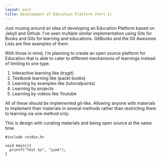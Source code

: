 ```yaml
---
layout: post
title: Development of Education Platform (Part 1)
---
```


Just musing around an idea of developing an Education Platform based on Jekyll and Github. I've seen multiple similar implementation using Gits for Books and Gits for learning and educations. GitBooks and the Git Awesome Lists are fine examples of them.

With those in mind, I'm planning to create an open source platform for Education that is able to cater to different mechanisms of learnings instead of limiting to one type.

1. Interactive learning like (trygit)
2. Textbook learning like (packt books)
3. Learning by examples like (tutorialpoints)
4. Learning by projects
5. Learning by videos like Youtube

All of these should be implemented git-like. Allowing anyone with materials to implement their materials in several methods rather than restricting them to learning via one method only.

This is design with curating materials and being open source at the same time.


```
#include <stdio.h>

void main(){
  printf("Test %s", "junk");
}
```